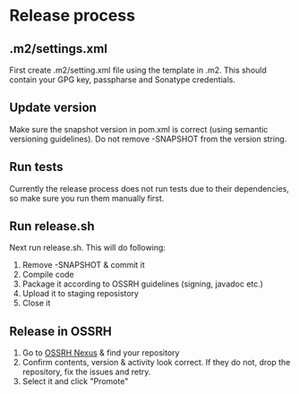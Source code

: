# Release process

## .m2/settings.xml

First create .m2/setting.xml file using the template in .m2. This should contain your GPG key, passpharse and Sonatype credentials.

## Update version

Make sure the snapshot version in pom.xml is correct (using semantic versioning guidelines). Do not remove -SNAPSHOT from the version string.

## Run tests

Currently the release process does not run tests due to their dependencies, so make sure you run them manually first.

## Run release.sh

Next run release.sh. This will do following:

1. Remove -SNAPSHOT & commit it
2. Compile code
3. Package it according to OSSRH guidelines (signing, javadoc etc.)
4. Upload it to staging reposistory
5. Close it

## Release in OSSRH

1. Go to [OSSRH Nexus](https://oss.sonatype.org/#stagingRepositories) & find your repository
2. Confirm contents, version & activity look correct. If they do not, drop the repository, fix the issues and retry.
3. Select it and click "Promote"
